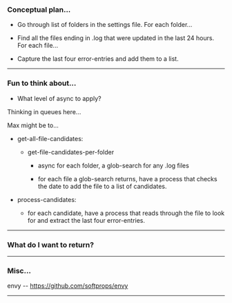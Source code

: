 ### Conceptual plan...

- Go through list of folders in the settings file. For each folder...

- Find all the files ending in .log that were updated in the last 24 hours. For each file...

- Capture the last four error-entries and add them to a list.

---


### Fun to think about...

- What level of async to apply?

Thinking in queues here...

Max might be to...

- get-all-file-candidates:

    - get-file-candidates-per-folder

        - async for each folder, a glob-search for any .log files

        - for each file a glob-search returns, have a process that checks the date to add the file to a list of candidates.

- process-candidates:

    - for each candidate, have a process that reads through the file to look for and extract the last four error-entries.

---


### What do I want to return?


---


### Misc...

envy -- https://github.com/softprops/envy

---

